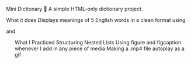 Mini Dictionary
📖 A simple HTML-only dictionary project.

What it does
Displays meanings of 5 English words in a clean format using <dl> and <ol>

What I Practiced
Structuring Nested Lists
Using figure and figcaption whenever I add in any piece of media
Making a .mp4 file autoplay as a gif
